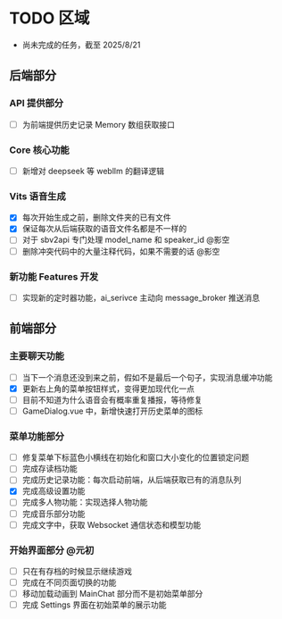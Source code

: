 # TODO 区域

- 尚未完成的任务，截至 2025/8/21

## 后端部分

### API 提供部分

- [ ] 为前端提供历史记录 Memory 数组获取接口

### Core 核心功能

- [ ] 新增对 deepseek 等 webllm 的翻译逻辑

### Vits 语音生成

- [x] 每次开始生成之前，删除文件夹的已有文件
- [x] 保证每次从后端获取的语音文件名都是不一样的
- [ ] 对于 sbv2api 专门处理 model_name 和 speaker_id @影空
- [ ] 删除冲突代码中的大量注释代码，如果不需要的话 @影空

### 新功能 Features 开发

- [ ] 实现新的定时器功能，ai_serivce 主动向 message_broker 推送消息

## 前端部分

### 主要聊天功能

- [ ] 当下一个消息还没到来之前，假如不是最后一个句子，实现消息缓冲功能
- [x] 更新右上角的菜单按钮样式，变得更加现代化一点
- [ ] 目前不知道为什么语音会有概率重复播报，等待修复
- [ ] GameDialog.vue 中，新增快速打开历史菜单的图标

### 菜单功能部分

- [ ] 修复菜单下标蓝色小横线在初始化和窗口大小变化的位置锁定问题
- [ ] 完成存读档功能
- [ ] 完成历史记录功能：每次启动前端，从后端获取已有的消息队列
- [x] 完成高级设置功能
- [ ] 完成多人物功能：实现选择人物功能
- [ ] 完成音乐部分功能
- [ ] 完成文字中，获取 Websocket 通信状态和模型功能

### 开始界面部分 @元初

- [ ] 只在有存档的时候显示继续游戏
- [ ] 完成在不同页面切换的功能
- [ ] 移动加载动画到 MainChat 部分而不是初始菜单部分
- [ ] 完成 Settings 界面在初始菜单的展示功能
